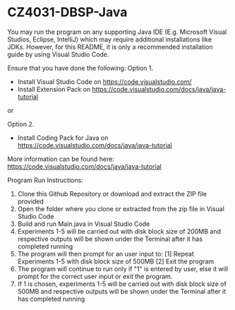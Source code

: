 # CZ4031-DBSP-Java

You may run the program on any supporting Java IDE (E.g. Microsoft Visual Studios, Eclipse, IntelliJ) which may require additional installations like JDKs. However, for this README, it is only a recommended installation guide by using Visual Studio Code.

Ensure that you have done the following:
Option 1.
- Install Visual Studio Code on https://code.visualstudio.com/
- Install Extension Pack on https://code.visualstudio.com/docs/java/java-tutorial

or

Option 2.
- Install Coding Pack for Java on https://code.visualstudio.com/docs/java/java-tutorial

More information can be found here: https://code.visualstudio.com/docs/java/java-tutorial

Program Run Instructions:
1. Clone this Github Repository or download and extract the ZIP file provided
2. Open the folder where you clone or extracted from the zip file in Visual Studio Code
3. Build and run Main.java in Visual Studio Code
4. Experiments 1-5 will be carried out with disk block size of 200MB and respective outputs will be shown under the Terminal after it has completed running
5. The program will then prompt for an user input to:
    [1] Repeat Experiments 1-5 with disk block size of 500MB
    [2] Exit the program
6. The program will continue to run only if "1" is entered by user, else it will prompt for the correct user input or exit the program.
7. If 1 is chosen, experiments 1-5 will be carried out with disk block size of 500MB and respective outputs will be shown under the Terminal after it has completed running



